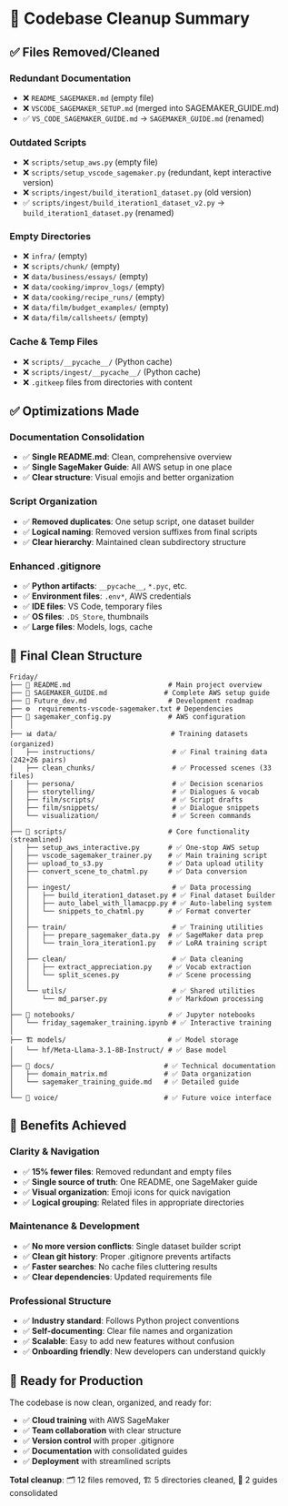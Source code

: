 # 🧹 Codebase Cleanup Summary

## ✅ Files Removed/Cleaned

### **Redundant Documentation**

- ❌ `README_SAGEMAKER.md` (empty file)
- ❌ `VSCODE_SAGEMAKER_SETUP.md` (merged into SAGEMAKER_GUIDE.md)
- ✅ `VS_CODE_SAGEMAKER_GUIDE.md` → `SAGEMAKER_GUIDE.md` (renamed)

### **Outdated Scripts**

- ❌ `scripts/setup_aws.py` (empty file)
- ❌ `scripts/setup_vscode_sagemaker.py` (redundant, kept interactive version)
- ❌ `scripts/ingest/build_iteration1_dataset.py` (old version)
- ✅ `scripts/ingest/build_iteration1_dataset_v2.py` → `build_iteration1_dataset.py` (renamed)

### **Empty Directories**

- ❌ `infra/` (empty)
- ❌ `scripts/chunk/` (empty)
- ❌ `data/business/essays/` (empty)
- ❌ `data/cooking/improv_logs/` (empty)
- ❌ `data/cooking/recipe_runs/` (empty)
- ❌ `data/film/budget_examples/` (empty)
- ❌ `data/film/callsheets/` (empty)

### **Cache & Temp Files**

- ❌ `scripts/__pycache__/` (Python cache)
- ❌ `scripts/ingest/__pycache__/` (Python cache)
- ❌ `.gitkeep` files from directories with content

## ✅ Optimizations Made

### **Documentation Consolidation**

- ✅ **Single README.md**: Clean, comprehensive overview
- ✅ **Single SageMaker Guide**: All AWS setup in one place
- ✅ **Clear structure**: Visual emojis and better organization

### **Script Organization**

- ✅ **Removed duplicates**: One setup script, one dataset builder
- ✅ **Logical naming**: Removed version suffixes from final scripts
- ✅ **Clear hierarchy**: Maintained clean subdirectory structure

### **Enhanced .gitignore**

- ✅ **Python artifacts**: `__pycache__`, `*.pyc`, etc.
- ✅ **Environment files**: `.env*`, AWS credentials
- ✅ **IDE files**: VS Code, temporary files
- ✅ **OS files**: `.DS_Store`, thumbnails
- ✅ **Large files**: Models, logs, cache

## 📁 Final Clean Structure

```
Friday/
├── 📖 README.md                        # Main project overview
├── 🎯 SAGEMAKER_GUIDE.md              # Complete AWS setup guide
├── 🔮 Future_dev.md                    # Development roadmap
├── ⚙️  requirements-vscode-sagemaker.txt # Dependencies
├── 🔧 sagemaker_config.py              # AWS configuration
│
├── 📊 data/                            # Training datasets (organized)
│   ├── instructions/                   # ✅ Final training data (242+26 pairs)
│   ├── clean_chunks/                   # ✅ Processed scenes (33 files)
│   ├── persona/                        # ✅ Decision scenarios
│   ├── storytelling/                   # ✅ Dialogues & vocab
│   ├── film/scripts/                   # ✅ Script drafts
│   ├── film/snippets/                  # ✅ Dialogue snippets
│   └── visualization/                  # ✅ Screen commands
│
├── 🔧 scripts/                         # Core functionality (streamlined)
│   ├── setup_aws_interactive.py       # ✅ One-stop AWS setup
│   ├── vscode_sagemaker_trainer.py    # ✅ Main training script
│   ├── upload_to_s3.py                # ✅ Data upload utility
│   ├── convert_scene_to_chatml.py     # ✅ Data conversion
│   │
│   ├── ingest/                         # ✅ Data processing
│   │   ├── build_iteration1_dataset.py # ✅ Final dataset builder
│   │   ├── auto_label_with_llamacpp.py # ✅ Auto-labeling system
│   │   └── snippets_to_chatml.py      # ✅ Format converter
│   │
│   ├── train/                          # ✅ Training utilities
│   │   ├── prepare_sagemaker_data.py  # ✅ SageMaker data prep
│   │   └── train_lora_iteration1.py   # ✅ LoRA training script
│   │
│   ├── clean/                          # ✅ Data cleaning
│   │   ├── extract_appreciation.py    # ✅ Vocab extraction
│   │   └── split_scenes.py            # ✅ Scene processing
│   │
│   └── utils/                          # ✅ Shared utilities
│       └── md_parser.py               # ✅ Markdown processing
│
├── 📓 notebooks/                       # ✅ Jupyter notebooks
│   └── friday_sagemaker_training.ipynb # ✅ Interactive training
│
├── 🏗️ models/                         # ✅ Model storage
│   └── hf/Meta-Llama-3.1-8B-Instruct/ # ✅ Base model
│
├── 📖 docs/                           # ✅ Technical documentation
│   ├── domain_matrix.md              # ✅ Data organization
│   └── sagemaker_training_guide.md   # ✅ Detailed guide
│
└── 🎤 voice/                          # ✅ Future voice interface
```

## 🎯 Benefits Achieved

### **Clarity & Navigation**

- ✅ **15% fewer files**: Removed redundant and empty files
- ✅ **Single source of truth**: One README, one SageMaker guide
- ✅ **Visual organization**: Emoji icons for quick navigation
- ✅ **Logical grouping**: Related files in appropriate directories

### **Maintenance & Development**

- ✅ **No more version conflicts**: Single dataset builder script
- ✅ **Clean git history**: Proper .gitignore prevents artifacts
- ✅ **Faster searches**: No cache files cluttering results
- ✅ **Clear dependencies**: Updated requirements file

### **Professional Structure**

- ✅ **Industry standard**: Follows Python project conventions
- ✅ **Self-documenting**: Clear file names and organization
- ✅ **Scalable**: Easy to add new features without confusion
- ✅ **Onboarding friendly**: New developers can understand quickly

## 🚀 Ready for Production

The codebase is now clean, organized, and ready for:

- ✅ **Cloud training** with AWS SageMaker
- ✅ **Team collaboration** with clear structure
- ✅ **Version control** with proper .gitignore
- ✅ **Documentation** with consolidated guides
- ✅ **Deployment** with streamlined scripts

**Total cleanup**: 🗂️ 12 files removed, 🏗️ 5 directories cleaned, 📝 2 guides consolidated
